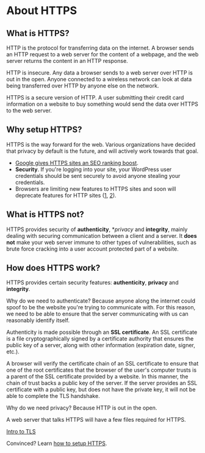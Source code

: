 # About HTTPS

## What is HTTPS?

HTTP is the protocol for transferring data on the internet. A browser
sends an HTTP request to a web server for the content of a webpage, and the web server
returns the content in an HTTP response.

HTTP is insecure. Any data a browser sends to a web server over HTTP is out in the open.
Anyone connected to a wireless network can look at data being transferred over HTTP by
anyone else on the network.

HTTPS is a secure version of HTTP. A user submitting their credit card information
on a website to buy something would send the data over HTTPS to the web server.

## Why setup HTTPS?

HTTPS is the way forward for the web. Various organizations have decided that privacy
by default is the future, and will actively work towards that goal.

* [Google gives HTTPS sites an SEO ranking boost](http://googlewebmastercentral.blogspot.com/2014/08/https-as-ranking-signal.html).
* **Security**. If you're logging into your site, your WordPress user credentials
should be sent securely to avoid anyone stealing your credentials.
* Browsers are limiting new features to HTTPS sites and soon will deprecate features for HTTP sites ([1](https://blog.mozilla.org/security/2015/04/30/deprecating-non-secure-http/), [2](https://www.chromium.org/Home/chromium-security/marking-http-as-non-secure)).

## What is HTTPS not?

HTTPS provides security of **authenticity**, **privacy* and **integrity**, mainly
dealing with securing communication between a client and a server. It **does not**
make your web server immune to other types of vulnerabilities, such as brute force
cracking into a user account protected part of a website.

## How does HTTPS work?

HTTPS provides certain security features: **authenticity**, **privacy** and **integrity**.

Why do we need to authenticate? Because anyone along the internet could spoof to be
the website you're trying to communicate with. For this reason, we need to be able
to ensure that the server communicating with us can reasonably identify itself.

Authenticity is made possible through an **SSL certificate**. An SSL certificate is
a file cryptographically signed by a certificate authority that ensures the public key
of a server, along with other information (expiration date, signer, etc.).

A browser will verify the certificate chain of an SSL certificate to ensure that one
of the root certificates that the browser of the user's computer trusts is a parent
of the SSL certificate provided by a website. In this manner, the chain of trust
backs a public key of the server. If the server provides an SSL certificate with a
public key, but does not have the private key, it will not be able to complete the
TLS handshake.

Why do we need privacy? Because HTTP is out in the open.

A web server that talks HTTPS will have a few files required for HTTPS.

[Intro to TLS](http://chimera.labs.oreilly.com/books/1230000000545/ch04.html)

Convinced? Learn [how to setup HTTPS](https-setup-guide.md).